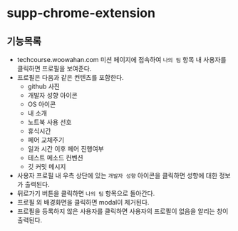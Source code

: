 # supp-chrome-extension

## 기능목록

* techcourse.woowahan.com 미션 페이지에 접속하여 `나의 팀` 항목 내 사용자를 클릭하면 프로필을 보여준다.
* 프로필은 다음과 같은 컨텐츠를 포함한다.
    * github 사진
    * 개발자 성향 아이콘
    * OS 아이콘
    * 내 소개
    * 노트북 사용 선호
    * 휴식시간
    * 페어 교체주기
    * 일과 시간 이후 페어 진행여부
    * 테스트 메소드 컨벤션
    * 깃 커밋 메시지
* 사용자 프로필 내 우측 상단에 있는 `개발자 성향` 아이콘을 클릭하면 성향에 대한 정보가 출력된다.
* 뒤로가기 버튼을 클릭하면 `나의 팀` 항목으로 돌아간다.
* 프로필 외 배경화면을 클릭하면 modal이 제거된다.
* 프로필을 등록하지 않은 사용자를 클릭하면 사용자의 프로필이 없음을 알리는 창이 출력된다.

